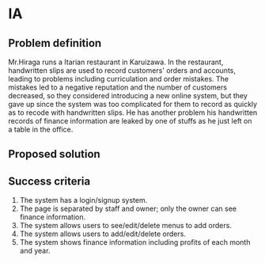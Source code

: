 # IA

## Problem definition

Mr.Hiraga runs a Itarian restaurant in Karuizawa. In the restaurant, handwritten slips are used to record customers' orders and accounts, leading to problems including curriculation and order mistakes.
The mistakes led to a negative reputation and the number of customers decreased, so they considered introducing a new online system, but they gave up since the system was too complicated for them to record
as quickly as to recode with handwritten slips. He has another problem his handwritten records of finance information are leaked by one of stuffs as he just left on a table in the office.

## Proposed solution

## Success criteria
1. The system has a login/signup system.
2. The page is separated by staff and owner; only the owner can see finance information.
3. The system allows users to see/edit/delete menus to add orders.
4. The system allows users to add/edit/delete orders.
5. The system shows finance information including profits of each month and year.
